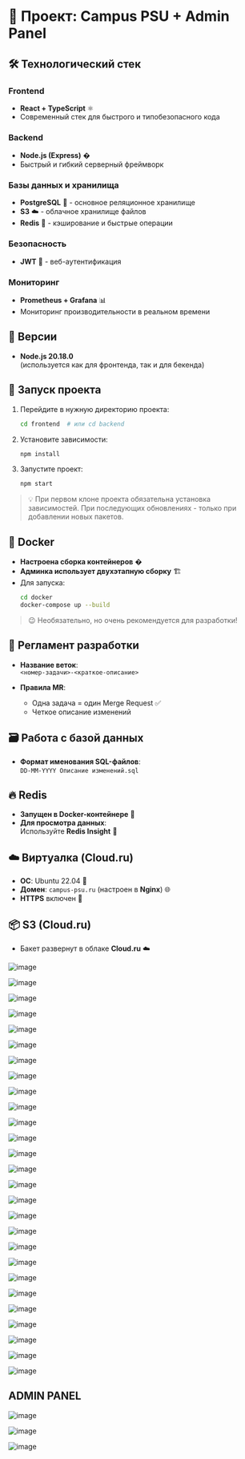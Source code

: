 
# 🚀 Проект: Campus PSU + Admin Panel

## 🛠 Технологический стек

### Frontend
- **React + TypeScript** ⚛️  
- Современный стек для быстрого и типобезопасного кода

### Backend
- **Node.js (Express)** �  
- Быстрый и гибкий серверный фреймворк

### Базы данных и хранилища
- **PostgreSQL** 🐘 - основное реляционное хранилище
- **S3** ☁️ - облачное хранилище файлов
- **Redis** 🧠 - кэширование и быстрые операции

### Безопасность
- **JWT** 🔑 - веб-аутентификация

### Мониторинг
- **Prometheus + Grafana** 📊  
- Мониторинг производительности в реальном времени

## 📌 Версии

- **Node.js 20.18.0**  
  (используется как для фронтенда, так и для бекенда)  

## 🚀 Запуск проекта

1. Перейдите в нужную директорию проекта:
   ```bash
   cd frontend  # или cd backend
   ```
2. Установите зависимости:
   ```bash
   npm install
   ```
3. Запустите проект:
   ```bash
   npm start
   ```

> 💡 При первом клоне проекта обязательна установка зависимостей. При последующих обновлениях - только при добавлении новых пакетов.

## 🐳 Docker

- **Настроена сборка контейнеров** �
- **Админка использует двухэтапную сборку** 🏗
- Для запуска:
  ```bash
  cd docker
  docker-compose up --build
  ```

> 😉 Необязательно, но очень рекомендуется для разработки!

## 🔄 Регламент разработки

- **Название веток**:  
  `<номер-задачи>-<краткое-описание>`  
  
- **Правила MR**:  
  - Одна задача = один Merge Request ✅  
  - Четкое описание изменений


## 🗃 Работа с базой данных

- **Формат именования SQL-файлов**:  
  `DD-MM-YYYY Описание изменений.sql`

## 🔥 Redis

- **Запущен в Docker-контейнере** 🐳
- **Для просмотра данных**:  
  Используйте **Redis Insight** 👀

## ☁️ Виртуалка (Cloud.ru)  

- **ОС**: Ubuntu 22.04 🐧  
- **Домен**: `campus-psu.ru` (настроен в **Nginx**) 🌐  
- **HTTPS** включен 🔐  

## 📦 S3 (Cloud.ru)  

- Бакет развернут в облаке **Cloud.ru** ☁️

![image](https://github.com/user-attachments/assets/2a03e287-29ff-4748-a824-6e54c8534f17)

![image](https://github.com/user-attachments/assets/d077a746-01b2-4f11-b93d-39431794e12b)

![image](https://github.com/user-attachments/assets/6f64c966-a051-46ca-9eb6-0fe9891b4e2f)

![image](https://github.com/user-attachments/assets/ef2ada15-f310-46d4-a2ea-514c0dff51f2)

![image](https://github.com/user-attachments/assets/4414c0bf-9198-4ff9-8204-9daf2f997321)

![image](https://github.com/user-attachments/assets/fd156023-9103-48bc-a6da-ec6354e2307f)

![image](https://github.com/user-attachments/assets/f219370c-25c7-41e8-87c7-cc7eaafb3722)

![image](https://github.com/user-attachments/assets/d5c2b956-70ec-443e-8eec-41eadd170da8)

![image](https://github.com/user-attachments/assets/c22e08f5-3f44-43a1-b983-24a82f3e2708)

![image](https://github.com/user-attachments/assets/636308fc-bc76-47c7-acfc-e094ebe8a401)

![image](https://github.com/user-attachments/assets/e3aa5fb7-c934-4897-a711-971ebea578d2)

![image](https://github.com/user-attachments/assets/a110834e-3608-4ae0-8d38-480cff75f7e1)

![image](https://github.com/user-attachments/assets/4d10d6c8-9774-4ff4-9eec-5894fda29d8a)

![image](https://github.com/user-attachments/assets/7fdcd270-75e3-484e-bb93-b5e4e164f7dc)

![image](https://github.com/user-attachments/assets/15f2e849-f924-47b4-8e62-b8c6e647c397)

![image](https://github.com/user-attachments/assets/bdd945fc-8926-4dc5-b5f1-18759a5b4868)

![image](https://github.com/user-attachments/assets/4de727b3-c5c0-420d-ac0c-e4a3f7b1b661)

![image](https://github.com/user-attachments/assets/5a6a6b21-2c73-4605-b14e-298a53d8bb5f)

![image](https://github.com/user-attachments/assets/92001312-2adb-4160-a8cd-1ac4883a08b8)

![image](https://github.com/user-attachments/assets/064b4579-7a3d-4f7a-8914-a507e7ca361c)

![image](https://github.com/user-attachments/assets/fac6142f-4851-43e7-b631-5e8bf94c1226)

![image](https://github.com/user-attachments/assets/37f81430-d571-4b95-bd36-ec17903ded49)

![image](https://github.com/user-attachments/assets/8510ef82-1ad3-4555-b9bb-666ba9db2511)

![image](https://github.com/user-attachments/assets/64b17ac3-00bc-4ebc-9232-92647608c292)

![image](https://github.com/user-attachments/assets/0430e9d7-9010-4600-b56c-9789f90de12b)

![image](https://github.com/user-attachments/assets/7f4c19fa-5df4-4467-a8bb-19cdcacf366a)

![image](https://github.com/user-attachments/assets/22fec448-4018-41b8-88d2-3f07cd439bb4)

## ADMIN PANEL

![image](https://github.com/user-attachments/assets/3dd00b5a-d263-4d76-ad52-30b58a548c99)

![image](https://github.com/user-attachments/assets/3d341199-5d85-41f3-b215-e83bce901411)

![image](https://github.com/user-attachments/assets/8d55292c-2286-43ce-ab6e-54b3bfeade07)

